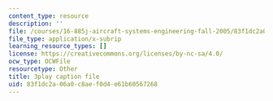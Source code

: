 ```yaml
---
content_type: resource
description: ''
file: /courses/16-885j-aircraft-systems-engineering-fall-2005/83f1dc2a06a0c8aef0d4e61b60567268_rV5eSoBqrsY.srt
file_type: application/x-subrip
learning_resource_types: []
license: https://creativecommons.org/licenses/by-nc-sa/4.0/
ocw_type: OCWFile
resourcetype: Other
title: 3play caption file
uid: 83f1dc2a-06a0-c8ae-f0d4-e61b60567268
---
```

